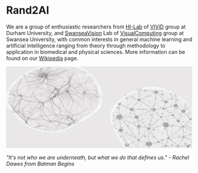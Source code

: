 # Rand2AI

We are a group of enthusiastic researchers from [HI-Lab](https://hybrid-intelligence-lab.webspace.durham.ac.uk/) of [VIViD](https://vivid.webspace.durham.ac.uk/) group at Durham University, and [SwanseaVision](http://csvision.swansea.ac.uk/) Lab of [VisualComputing](https://www.swansea.ac.uk/compsci/research-and-impact/visual-interactive-computing/) group at Swansea University, with common interests in general machine learning and artificial intelligence ranging from theory through methodology to application in biomedical and physical sciences. More information can be found on our [Wikipedia](../../wiki) page.

![](./BG.png)

*"It's not who we are underneath, but what we do that defines us." - Rachel Dawes from Batman Begins*
